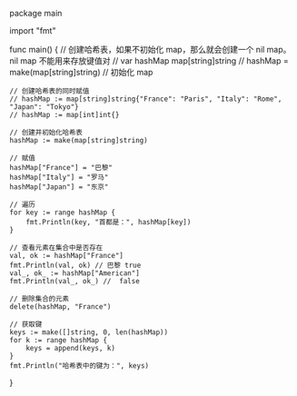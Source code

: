 package main

import "fmt"

func main() {
	// 创建哈希表，如果不初始化 map，那么就会创建一个 nil map。nil map 不能用来存放键值对
	// var hashMap map[string]string
	// hashMap = make(map[string]string) // 初始化 map

	// 创建哈希表的同时赋值
	// hashMap := map[string]string{"France": "Paris", "Italy": "Rome", "Japan": "Tokyo"}
	// hashMap := map[int]int{}

	// 创建并初始化哈希表
	hashMap := make(map[string]string)

	// 赋值
	hashMap["France"] = "巴黎"
	hashMap["Italy"] = "罗马"
	hashMap["Japan"] = "东京"

	// 遍历
	for key := range hashMap {
		fmt.Println(key, "首都是：", hashMap[key])
	}

	// 查看元素在集合中是否存在
	val, ok := hashMap["France"]
	fmt.Println(val, ok) // 巴黎 true
	val_, ok_ := hashMap["American"]
	fmt.Println(val_, ok_) //  false

	// 删除集合的元素
	delete(hashMap, "France")

	// 获取键
	keys := make([]string, 0, len(hashMap))
	for k := range hashMap {
		keys = append(keys, k)
	}
	fmt.Println("哈希表中的键为：", keys)
}
